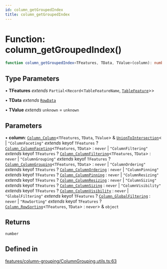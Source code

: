 ```yaml
---
id: column_getGroupedIndex
title: column_getGroupedIndex
---
```


# Function: column\_getGroupedIndex()

```ts
function column_getGroupedIndex<TFeatures, TData, TValue>(column): number
```

## Type Parameters

• **TFeatures** *extends* `Partial`\<`Record`\<`TableFeatureName`, [`TableFeature`](../interfaces/tablefeature.md)\>\>

• **TData** *extends* [`RowData`](../type-aliases/rowdata.md)

• **TValue** *extends* `unknown` = `unknown`

## Parameters

• **column**: [`Column_Column`](../interfaces/column_column.md)\<`TFeatures`, `TData`, `TValue`\> & [`UnionToIntersection`](../type-aliases/uniontointersection.md)\<
  \| `"ColumnFaceting"` *extends* keyof `TFeatures` ? [`Column_ColumnFaceting`](../interfaces/column_columnfaceting.md)\<`TFeatures`, `TData`\> : `never`
  \| `"ColumnFiltering"` *extends* keyof `TFeatures` ? [`Column_ColumnFiltering`](../interfaces/column_columnfiltering.md)\<`TFeatures`, `TData`\> : `never`
  \| `"ColumnGrouping"` *extends* keyof `TFeatures` ? [`Column_ColumnGrouping`](../interfaces/column_columngrouping.md)\<`TFeatures`, `TData`\> : `never`
  \| `"ColumnOrdering"` *extends* keyof `TFeatures` ? [`Column_ColumnOrdering`](../interfaces/column_columnordering.md) : `never`
  \| `"ColumnPinning"` *extends* keyof `TFeatures` ? [`Column_ColumnPinning`](../interfaces/column_columnpinning.md) : `never`
  \| `"ColumnResizing"` *extends* keyof `TFeatures` ? [`Column_ColumnResizing`](../interfaces/column_columnresizing.md) : `never`
  \| `"ColumnSizing"` *extends* keyof `TFeatures` ? [`Column_ColumnSizing`](../interfaces/column_columnsizing.md) : `never`
  \| `"ColumnVisibility"` *extends* keyof `TFeatures` ? [`Column_ColumnVisibility`](../interfaces/column_columnvisibility.md) : `never`
  \| `"GlobalFiltering"` *extends* keyof `TFeatures` ? [`Column_GlobalFiltering`](../interfaces/column_globalfiltering.md) : `never`
  \| `"RowSorting"` *extends* keyof `TFeatures` ? [`Column_RowSorting`](../interfaces/column_rowsorting.md)\<`TFeatures`, `TData`\> : `never`\> & `object`

## Returns

`number`

## Defined in

[features/column-grouping/ColumnGrouping.utils.ts:63](https://github.com/TanStack/table/blob/main/packages/table-core/src/features/column-grouping/ColumnGrouping.utils.ts#L63)
